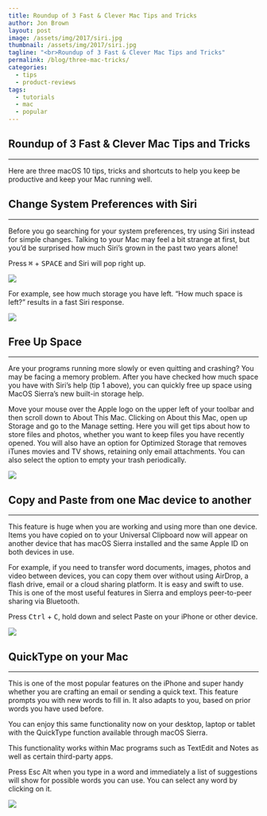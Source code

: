 ```yaml
---
title: Roundup of 3 Fast & Clever Mac Tips and Tricks
author: Jon Brown
layout: post
image: /assets/img/2017/siri.jpg
thumbnail: /assets/img/2017/siri.jpg
tagline: "<br>Roundup of 3 Fast & Clever Mac Tips and Tricks"
permalink: /blog/three-mac-tricks/
categories:
  - tips
  - product-reviews
tags:
  - tutorials
  - mac
  - popular
---
```

## Roundup of 3 Fast & Clever Mac Tips and Tricks
---
Here are three macOS 10 tips, tricks and shortcuts to help you keep be productive and keep your Mac running well.

## Change System Preferences with Siri
---
Before you go searching for your system preferences, try using Siri instead for simple changes. Talking to your Mac may feel a bit strange at first, but you’d be surprised how much Siri’s grown in the past two years alone! 

Press <kbd>⌘</kbd> + <kbd>SPACE</kbd> and Siri will pop right up.

<img src="{{ site.site_cdn }}/assets/img/blog/2017/3tips/Image1.png" class="img-fluid rounded m-2" />

For example, see how much storage you have left. “How much space is left?” results in a fast Siri response.

<img src="{{ site.site_cdn }}/assets/img/blog/2017/3tips/Image2.png" class="img-fluid rounded m-2" />


## Free Up Space
---
Are your programs running more slowly or even quitting and crashing? You may be facing a memory problem. After you have checked how much space you have with Siri’s help (tip 1 above), you can quickly free up space using MacOS Sierra’s new built-in storage help.

Move your mouse over the Apple logo on the upper left of your toolbar and then scroll down to About This Mac. Clicking on About this Mac, open up Storage and go to the Manage setting. Here you will get tips about how to store files and photos, whether you want to keep files you have recently opened. You will also have an option for Optimized Storage that removes iTunes movies and TV shows, retaining only email attachments. You can also select the option to empty your trash periodically.

<img src="{{ site.site_cdn }}/assets/img/blog/2017/3tips/Image4.png" class="img-fluid rounded m-2" />

## Copy and Paste from one Mac device to another
---
This feature is huge when you are working and using more than one device. Items you have copied on to your Universal Clipboard now will appear on another device that has macOS Sierra installed and the same Apple ID on both devices in use.

For example, if you need to transfer word documents, images, photos and video between devices, you can copy them over without using AirDrop, a flash drive, email or a cloud sharing platform. It is easy and swift to use. This is one of the most useful features in Sierra and employs peer-to-peer sharing via Bluetooth.

Press <kbd>Ctrl</kbd> + <kbd>C</kbd>, hold down and select Paste on your iPhone or other device.

<img src="{{ site.site_cdn }}/assets/img/blog/2017/3tips/image3.png" class="img-fluid rounded m-2" />

## QuickType on your Mac
---
This is one of the most popular features on the iPhone and super handy whether you are crafting an email or sending a quick text. This feature prompts you with new words to fill in. It also adapts to you, based on prior words you have used before.

You can enjoy this same functionality now on your desktop, laptop or tablet with the QuickType function available through macOS Sierra. 

This functionality works within Mac programs such as TextEdit and Notes as well as certain third-party apps. 

Press Esc Alt when you type in a word and immediately a list of suggestions will show for possible words you can use. You can select any word by clicking on it.

<img src="{{ site.site_cdn }}/assets/img/blog/2017/3tips/Image5.png" class="img-fluid rounded m-2" />